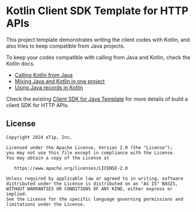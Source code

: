 # Kotlin Client SDK Template for HTTP APIs

This project template demonstrates writing the client codes with Kotlin, and also tries to keep compatible from Java projects. 

To keep your codes compatible with calling from Java and Kotlin, check the Kotlin docs.
* [Calling Kotlin from Java](https://kotlinlang.org/docs/java-to-kotlin-interop.html)
* [Mixing Java and Kotlin in one project](https://kotlinlang.org/docs/mixing-java-kotlin-intellij.html)
* [Using Java records in Kotlin](https://kotlinlang.org/docs/jvm-records.html)

Check the existing [Client SDK for Java Template](https://github.com/eTipio/client-sdk-template) for more details of build a client SDK for HTTP APIs.

License
--------

    Copyright 2024 eTip, Inc.

    Licensed under the Apache License, Version 2.0 (the "License");
    you may not use this file except in compliance with the License.
    You may obtain a copy of the License at

       https://www.apache.org/licenses/LICENSE-2.0

    Unless required by applicable law or agreed to in writing, software
    distributed under the License is distributed on an "AS IS" BASIS,
    WITHOUT WARRANTIES OR CONDITIONS OF ANY KIND, either express or implied.
    See the License for the specific language governing permissions and
    limitations under the License.
